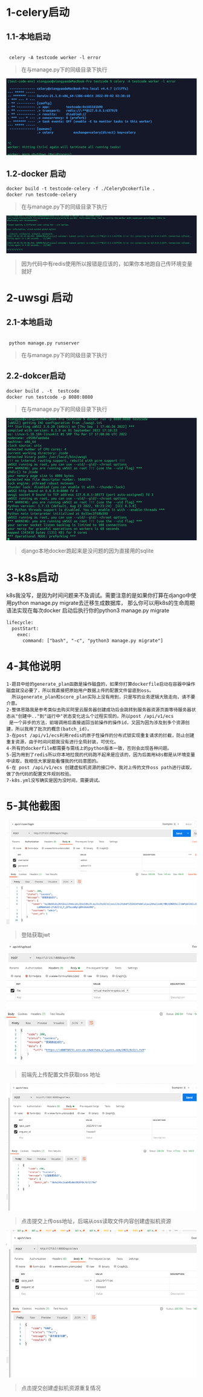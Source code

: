 # 1-celery启动

## 1.1-本地启动

```shell

 celery -A testcode worker -l error 

```

>在与manage.py下的同级目录下执行

![本地跑celery](./examples/read-images/celery-run-in-local.png)


## 1.2-docker 启动

```shell
docker build -t testcode-celery -f ./CeleryDcokerfile .
docker run testcode-celery 
```
>在与manage.py下的同级目录下执行

![docker跑celery](./examples/read-images/celery-run-in-docker.png)
>因为代码中有redis使用所以报错是应该的，如果你本地跑自己传环境变量就好

# 2-uwsgi 启动

## 2.1-本地启动

```shell

 python manage.py runserver

```
>在与manage.py下的同级目录下执行  
## 2.2-dokcer启动

```shell
docker build . -t  testcode 
docker run testcode -p 8080:8080
```
>在与manage.py下的同级目录下执行

![docker跑uwsgi](./examples/read-images/uwsgi-run-in-docker.png)
>django本地docker跑起来是没问题的因为直接用的sqlite


# 3-k8s启动

k8s我没写，是因为时间问题来不及调试。需要注意的是如果你打算在django中使用python manage.py migrate去迁移生成数据库，
那么你可以用k8s的生命周期语法实现在每次docker 启动后执行你的python3 manage.py migrate

```
lifecycle:
  postStart:
    exec:
      command: ["bash", "-c", "python3 manage.py migrate"]
```

# 4-其他说明

```text
1-题目中给的generate_plan函数是操作磁盘的，如果你打算dockerfile启动在容器中操作磁盘就没必要了，所以我直接把原始用户数据上传的配置文件留底到oss。
  所以generate_plan和score_plan实际上没有用到，只是写的业务逻辑大致走向，请不要介意。
2-整体思路我是参考类似去购买阿里云服务器创建成功后会跳转到服务器资源页面等待服务器状态从"创建中.."到"运行中"状态变化这么个过程实现的。所以post /api/v1/ecs
 是一个异步的方法，前端调用后直接返回当前操作的操作id，又因为因为涉及到多个资源创建，所以我用了批次的概念(batch_id)。
3-在post /api/v1/ecs利用redis的原子性操作的分布式锁实现重复请求的拦截，防止创建重复资源，由于时间问题我没有进行全局封装，可优化。
4-所有的dockerfile都需要与需线上的python版本一致，否则会出现各种问题。
5-因为用到了redis所以你本地拉我的代码跑不起来是应该的，因为后面用k8s都是从环境变量中读取，我相信大家是能看懂我的代码意图的。
6-在 post /api/v1/ecs 创建虚拟机资源的接口中，我对上传的文件oss path进行读取，做了伪代码的配置文件规则校验。
7-k8s.yml没写确实是因为没时间，需要调试。

```

# 5-其他截图

![登陆获取jwt](./examples/read-images/login.png)

>登陆获取jwt


![上传配置文件](./examples/read-images/upload-oss.png)
>前端先上传配置文件获取oss 地址







![创建虚拟机资源](./examples/read-images/create-ecs.png)
>点击提交上传oss地址，后端从oss读取文件内容创建虚拟机资源





![因为网络问题导致创建虚拟机资源重复请求](./examples/read-images/repeated-create-esc.png)
>点击提交创建虚拟机资源重复情况